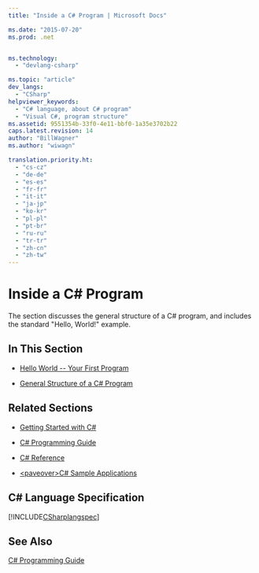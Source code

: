 ```yaml
---
title: "Inside a C# Program | Microsoft Docs"

ms.date: "2015-07-20"
ms.prod: .net


ms.technology: 
  - "devlang-csharp"

ms.topic: "article"
dev_langs: 
  - "CSharp"
helpviewer_keywords: 
  - "C# language, about C# program"
  - "Visual C#, program structure"
ms.assetid: 9551354b-33f0-4e11-bbf0-1a35e3702b22
caps.latest.revision: 14
author: "BillWagner"
ms.author: "wiwagn"

translation.priority.ht: 
  - "cs-cz"
  - "de-de"
  - "es-es"
  - "fr-fr"
  - "it-it"
  - "ja-jp"
  - "ko-kr"
  - "pl-pl"
  - "pt-br"
  - "ru-ru"
  - "tr-tr"
  - "zh-cn"
  - "zh-tw"
---
```

# Inside a C# Program
The section discusses the general structure of a C# program, and includes the standard "Hello, World!" example.  
  
## In This Section  
  
-   [Hello World -- Your First Program](../../../csharp/programming-guide/inside-a-program/hello-world-your-first-program.md)  
  
-   [General Structure of a C# Program](../../../csharp/programming-guide/inside-a-program/general-structure-of-a-csharp-program.md)  
  
## Related Sections  
  
-   [Getting Started with C#](../../../csharp/getting-started/getting-started-with-csharp.md)  
  
-   [C# Programming Guide](../../../csharp/programming-guide/index.md)  
  
-   [C# Reference](../../../csharp/language-reference/index.md)  
  
-   [\<paveover>C# Sample Applications](http://msdn.microsoft.com/en-us/9a9d7aaa-51d3-4224-b564-95409b0f3e15)  
  
## C# Language Specification  
 [!INCLUDE[CSharplangspec](../../../csharp/language-reference/keywords/includes/csharplangspec_md.md)]  
  
## See Also  
 [C# Programming Guide](../../../csharp/programming-guide/index.md)